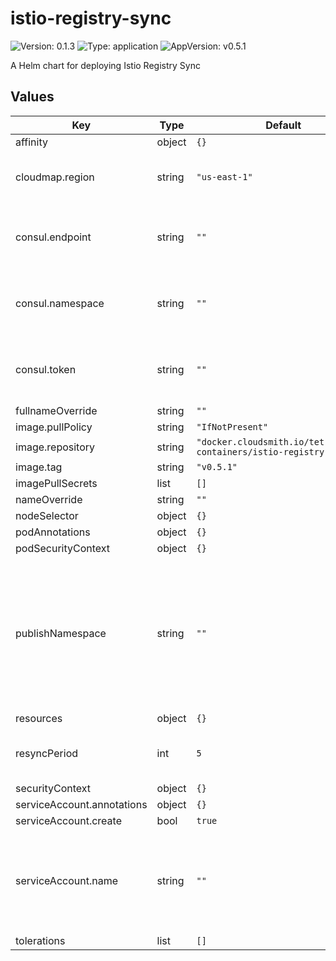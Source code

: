 # istio-registry-sync

![Version: 0.1.3](https://img.shields.io/badge/Version-0.1.3-informational?style=flat-square) ![Type: application](https://img.shields.io/badge/Type-application-informational?style=flat-square) ![AppVersion: v0.5.1](https://img.shields.io/badge/AppVersion-v0.5.1-informational?style=flat-square)

A Helm chart for deploying Istio Registry Sync

## Values

| Key | Type | Default | Description |
|-----|------|---------|-------------|
| affinity | object | `{}` |  |
| cloudmap.region | string | `"us-east-1"` | AWS Region to use to connect to Cloud Map |
| consul.endpoint | string | `""` | Consul's endpoint to query service catalog |
| consul.namespace | string | `""` | Consul's namespace to search service catalog |
| consul.token | string | `""` | Consul's ACL token to access service catalog |
| fullnameOverride | string | `""` |  |
| image.pullPolicy | string | `"IfNotPresent"` |  |
| image.repository | string | `"docker.cloudsmith.io/tetrate/tis-containers/istio-registry-sync"` |  |
| image.tag | string | `"v0.5.1"` |  |
| imagePullSecrets | list | `[]` |  |
| nameOverride | string | `""` |  |
| nodeSelector | object | `{}` |  |
| podAnnotations | object | `{}` |  |
| podSecurityContext | object | `{}` |  |
| publishNamespace | string | `""` | Istio Registry Sync publishes ServiceEntry into this namespace or the namespace it is deployed into |
| resources | object | `{}` |  |
| resyncPeriod | int | `5` | Interval in seconds between syncing |
| securityContext | object | `{}` |  |
| serviceAccount.annotations | object | `{}` |  |
| serviceAccount.create | bool | `true` |  |
| serviceAccount.name | string | `""` | If not set and create is true, a name is generated using the fullname template |
| tolerations | list | `[]` |  |

